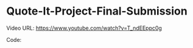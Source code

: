 # Quote-It-Project-Final-Submission

Video URL: 
https://www.youtube.com/watch?v=T_ndEEppc0g

Code:

